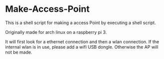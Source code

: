 # Make-Access-Point
This is a shell script for making a access Point by executing a shell script. 

Originally made for arch linux on a raspberry pi 3.

It will first look for a ethernet connection and then a wlan connection.
If the internal wlan is in use, please add a wifi USB dongle.
Otherwise the AP will not be made.
